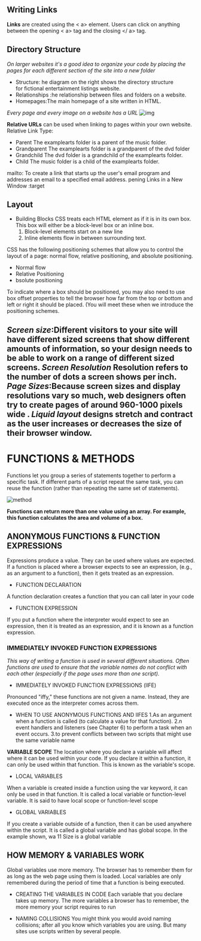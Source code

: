 
## Writing Links
**Links** are created using the < a> element. Users can click on anything between the opening < a> tag and the closing </ a> tag. 

## Directory Structure
*On larger websites it's a good idea to organize your code by placing the pages for each different section of the site into a new folder*
- Structure: he diagram on the right shows the directory structure  
for fictional entertainment listings website.
- Relationships :he relationship between files and folders on a website.
- Homepages:The main homepage of a site written in HTML.


*Every page and every image on a website has a URL*
![img](https://licreativetechnologies.com/wp-content/uploads/2020/03/website-url-name.png)

**Relative URLs** can be used when linking to pages within your own 
website.
Relative Link Type:
 - Parent
The examplearts folder is a parent of the music folder.
- Grandparent
The examplearts folder is a grandparent of the dvd folder
- Grandchild
The dvd folder is a grandchild of the examplearts folder.
- Child
The music folder is a child of the examplearts folder.


mailto:
To create a link that starts up the user's email program and 
addresses an email to a specified email address.
pening Links in a New Window :target

## Layout
- Building Blocks
CSS treats each HTML element as if it is in its own box. This box will either be a block-level box or an inline box.
   1. Block-level elements start on a new line
   2. Inline elements flow in between surrounding text.


CSS has the following positioning schemes that allow you to control 
the layout of a page: normal flow, relative positioning, and absolute 
positioning. 
- Normal flow
- Relative Positioning
- bsolute positioning


To indicate where a box should be positioned, you may also need to use 
box offset properties to tell the browser how far from the top or bottom and left or right it should be placed. (You will meet these 
when we introduce the positioning schemes.

*Screen size*:Different visitors to your site will have different sized screens that show different amounts of information, so your design needs to be able to work on a range of different sized screens.
*Screen Resolution* Resolution refers to the number of dots a screen shows per inch.
*Page Sizes*:Because screen sizes and display resolutions vary so much, web designers often try to create pages of around 960-1000 pixels wide .
*Liquid layout* designs stretch and contract as the user increases 
or decreases the size of their browser window.
-----------------------------------------------------------------------------------
 # FUNCTIONS &  METHODS

 Functions let you group a series of statements together to perform a 
specific task. If different parts of a script repeat the same task, you can 
reuse the function (rather than repeating the same set of statements).

![method](https://s3.ap-south-1.amazonaws.com/s3.studytonight.com/tutorials/uploads/pictures/1587882057-1.png)


**Functions can return more than one value using an array. For example, this function calculates the area and volume of a box.**

## ANONYMOUS FUNCTIONS & FUNCTION EXPRESSIONS

Expressions produce a value. They can be used where values are expected. 
If a function is placed where a browser expects to see an expression, 
(e.g., as an argument to a function), then it gets treated as an expression.

- FUNCTION DECLARATION

A function declaration creates a function that you 
can call later in your code
 
- FUNCTION EXPRESSION

If you put a function where the interpreter would 
expect to see an expression, then it is treated as an 
expression, and it is known as a function expression. 

### IMMEDIATELY INVOKED FUNCTION EXPRESSIONS

*This way of writing a function is used in several different situations. 
Often functions are used to ensure that the variable names do not conflict 
with each other (especially if the page uses more than one script).*

- IMMEDIATELY INVOKED FUNCTION EXPRESSIONS (llFE)

Pronounced "iffy," these functions are not given 
a name. Instead, they are executed once as the 
interpreter comes across them. 

- WHEN TO USE ANONYMOUS FUNCTIONS AND llFES 
1.As an argument when a function is called (to calculate a value for that function). 
2.n event handlers and listeners (see Chapter 6) to perform a task when an event occurs. 
3.to prevent conflicts between two scripts that might use the same variable name

**VARIABLE SCOPE**
The location where you declare a variable will affect where it can be used 
within your code. If you declare it within a function, it can only be used 
within that function. This is known as the variable's scope. 

- LOCAL VARIABLES

When a variable is created inside a function using the 
var keyword, it can only be used in that function. 
It is called a local variable or function-level variable. 
It is said to have local scope or function-level scope

- GLOBAL VARIABLES

If you create a variable outside of a function, then it 
can be used anywhere within the script. It is called a 
global variable and has global scope. In the example 
shown, wa 11 Size is a global variable

## HOW MEMORY & VARIABLES WORK 

Global variables use more memory. The browser has to remember them 
for as long as the web page using them is loaded. Local variables are only 
remembered during the period of time that a function is being executed.

- CREATING THE VARIABLES IN CODE
Each variable that you declare takes up memory. 
The more variables a browser has to remember, 
the more memory your script requires to run

- NAMING COLLISIONS
You might think you would avoid naming collisions; 
after all you know which variables you are using. 
But many sites use scripts written by several people.